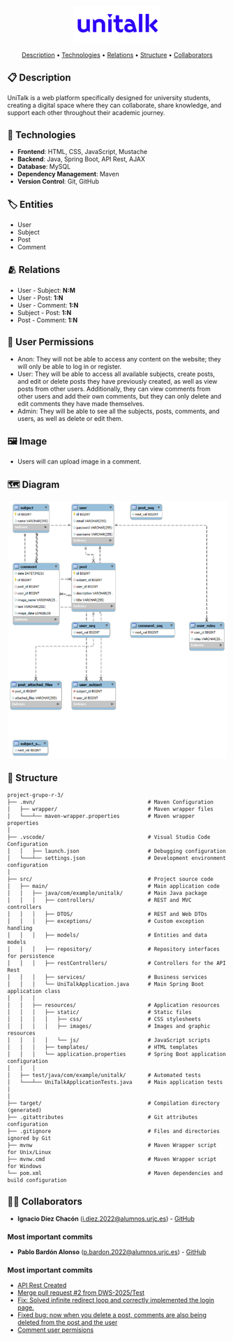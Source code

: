 <p align="center">
  <img src="src/main/resources/static/images/unitalklogo1.png" alt="UniTalk Logo" width="200" height="auto">
</p>

<p align="center">
  <a href="#-description">Description</a> •
  <a href="#-technologies">Technologies</a> •
  <a href="#-relations">Relations</a> •
  <a href="#-structure">Structure</a> •
  <a href="#-collaborators">Collaborators</a>
</p>

## 📋 Description

UniTalk is a web platform specifically designed for university students, creating a digital space where they can collaborate, share knowledge, and support each other throughout their academic journey.

## 🔧 Technologies

- **Frontend**: HTML, CSS, JavaScript, Mustache
- **Backend**: Java, Spring Boot, API Rest, AJAX
- **Database**: MySQL
- **Dependency Management**: Maven
- **Version Control**: Git, GitHub

## 🏷️ Entities
- User
- Subject
- Post
- Comment

## 🫂 Relations

- User - Subject: **N:M**
- User - Post: **1:N**
- User - Comment: **1:N**
- Subject - Post: **1:N**
- Post - Comment: **1:N**

## 🪪 User Permissions
- Anon: They will not be able to access any content on the website; they will only be able to log in or register.
- User: They will be able to access all available subjects, create posts, and edit or delete posts they have previously created, as well as view posts from other users. Additionally, they can view comments from other users and add their own comments, but they can only delete and edit comments they have made themselves.
- Admin: They will be able to see all the subjects, posts, comments, and users, as well as delete or edit them.

## 🖼️ Image
- Users will can upload image in a comment.

## 🗺️ Diagram
![Entity-Relation Diagram](/src/main/resources/static/images/diagram.png)

## 📁 Structure

```
project-grupo-r-3/
├── .mvn/                                    # Maven Configuration
│   ├── wrapper/                             # Maven wrapper files
│   └───┴── maven-wrapper.properties         # Maven wrapper properties
│
├── .vscode/                                 # Visual Studio Code Configuration
│   │   ├── launch.json                      # Debugging configuration
│   └───┴── settings.json                    # Development environment configuration
│
├── src/                                     # Project source code
│   ├── main/                                # Main application code
│   │   ├── java/com/example/unitalk/        # Main Java package
│   │   │   ├── controllers/                 # REST and MVC controllers
│   │   │   ├── DTOS/                        # REST and Web DTOs
│   │   │   ├── exceptions/                  # Custom exception handling
│   │   │   ├── models/                      # Entities and data models
│   │   │   ├── repository/                  # Repository interfaces for persistence
│   │   │   ├── restControllers/             # Controllers for the API Rest
│   │   │   ├── services/                    # Business services
│   │   │   └── UniTalkApplication.java      # Main Spring Boot application class
│   │   │
│   │   ├── resources/                       # Application resources
│   │   │   ├── static/                      # Static files
│   │   │   │   ├── css/                     # CSS stylesheets
│   │   │   │   ├── images/                  # Images and graphic resources
│   │   │   │   └── js/                      # JavaScript scripts
│   │   │   ├── templates/                   # HTML templates
│   │   │   └── application.properties       # Spring Boot application configuration
│   │   │
│   ├── test/java/com/example/unitalk/       # Automated tests
│   └───┴── UniTalkApplicationTests.java     # Main application tests
│   
│
├── target/                                  # Compilation directory (generated)
├── .gitattributes                           # Git attributes configuration
├── .gitignore                               # Files and directories ignored by Git
├── mvnw                                     # Maven Wrapper script for Unix/Linux
├── mvnw.cmd                                 # Maven Wrapper script for Windows
└── pom.xml                                  # Maven dependencies and build configuration
```

## 👨‍💻 Collaborators

- **Ignacio Díez Chacón** (i.diez.2022@alumnos.urjc.es) - [GitHub](https://github.com/netzus1)
### Most important commits
- **Pablo Bardón Alonso** (p.bardon.2022@alumnos.urjc.es) - [GitHub](https://github.com/p4b4al)
### Most important commits
  - [API Rest Created](https://github.com/DWS-2025/project-grupo-r-3/commit/cdc7e4cadf03c98dfdfb42a20365eb41fdf985c0)
  - [Merge pull request #2 from DWS-2025/Test](https://github.com/DWS-2025/project-grupo-r-3/commit/683c0baf3e542ced2cf84528006d46a9ce594327)
  - [Fix: Solved infinite redirect loop and correctly implemented the login page.](https://github.com/DWS-2025/project-grupo-r-3/commit/e26c955ae696fd6ff9f74588131bdbac11f069f4)
  - [Fixed bug: now when you delete a post, comments are also being deleted from the post and the user](https://github.com/DWS-2025/project-grupo-r-3/commit/c9c296fb430b0ecf7e7e9ebb890e4d5774f70ef3)
  - [Comment user permisions]([https://github.com/DWS-2025/project-grupo-r-3/commit/f71c6f57f39461024cee06e05348e15afbccbeb0](https://github.com/DWS-2025/project-grupo-r-3/commit/8614af72af8a5e992f8ce95f20352f54b43fea34))
